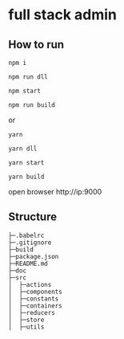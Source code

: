 # full stack admin

## How to run

```
npm i

npm run dll

npm start

npm run build
```

or

```
yarn

yarn dll

yarn start

yarn build
```

open browser http://ip:9000

## Structure

```
├─.babelrc
├─.gitignore
├─build
├─package.json
├─README.md
├─doc
├─src
│  ├─actions
│  ├─components
│  ├─constants
│  ├─containers
│  ├─reducers
│  ├─store
│  ├─utils
```
